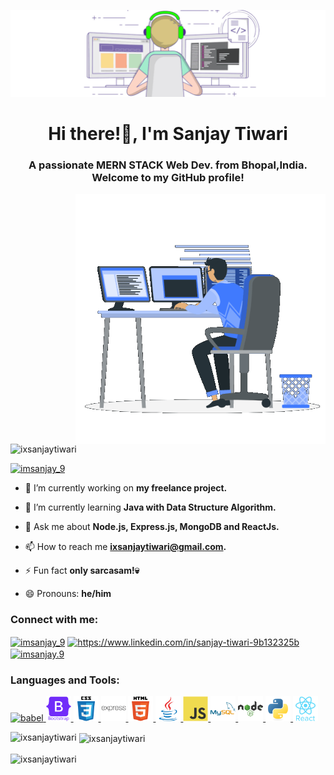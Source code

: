 ![logo](https://raw.githubusercontent.com/leorrose/leorrose/master/readme_header.gif)
<h1 align="center">Hi there!👋, I'm Sanjay Tiwari</h1>
<h3 align="center">A passionate MERN STACK Web Dev. from Bhopal,India. Welcome to my GitHub profile!</h3>
<img align="right" alt ="coading" width = "400" src="https://raw.githubusercontent.com/Shuvo1260/shuvo1260/main/images/coding-boy.gif">
<p align="left"> <img src="https://komarev.com/ghpvc/?username=ixsanjaytiwari&label=Profile%20views&color=0e75b6&style=flat" alt="ixsanjaytiwari" /> </p>

<p align="left"> <a href="https://twitter.com/imsanjay_9" target="blank"><img src="https://img.shields.io/twitter/follow/imsanjay_9?logo=twitter&style=for-the-badge" alt="imsanjay_9" /></a> </p>

- 🔭 I’m currently working on **my freelance project.**

- 🌱 I’m currently learning **Java with Data Structure Algorithm.**

- 💬 Ask me about **Node.js, Express.js, MongoDB and ReactJs.**

- 📫 How to reach me **ixsanjaytiwari@gmail.com.**

- ⚡ Fun fact **only sarcasam!💀**

-  😄 Pronouns: **he/him**

<h3 align="left">Connect with me:</h3>
<p align="left">
<a href="https://twitter.com/imsanjay_9" target="blank"><img align="center" src="https://raw.githubusercontent.com/rahuldkjain/github-profile-readme-generator/master/src/images/icons/Social/twitter.svg" alt="imsanjay_9" height="30" width="40" /></a>
<a href="https://www.linkedin.com/in/sanjay-tiwari-9b132325b?utm_source=share&utm_campaign=share_via&utm_content=profile&utm_medium=android_app"><img align="center" src="https://raw.githubusercontent.com/rahuldkjain/github-profile-readme-generator/master/src/images/icons/Social/linked-in-alt.svg" alt="https://www.linkedin.com/in/sanjay-tiwari-9b132325b" height="30" width="40" /></a>
<a href="https://instagram.com/imsanjay.9" target="blank"><img align="center" src="https://raw.githubusercontent.com/rahuldkjain/github-profile-readme-generator/master/src/images/icons/Social/instagram.svg" alt="imsanjay.9" height="30" width="40" /></a>
</p>

<h3 align="left">Languages and Tools:</h3>
<p align="left"> <a href="https://babeljs.io/" target="_blank" rel="noreferrer"> <img src="https://www.vectorlogo.zone/logos/babeljs/babeljs-icon.svg" alt="babel" width="40" height="40"/> </a> <a href="https://getbootstrap.com" target="_blank" rel="noreferrer"> <img src="https://raw.githubusercontent.com/devicons/devicon/master/icons/bootstrap/bootstrap-plain-wordmark.svg" alt="bootstrap" width="40" height="40"/> </a> <a href="https://www.w3schools.com/css/" target="_blank" rel="noreferrer"> <img src="https://raw.githubusercontent.com/devicons/devicon/master/icons/css3/css3-original-wordmark.svg" alt="css3" width="40" height="40"/> </a> <a href="https://expressjs.com" target="_blank" rel="noreferrer"> <img src="https://raw.githubusercontent.com/devicons/devicon/master/icons/express/express-original-wordmark.svg" alt="express" width="40" height="40"/> </a> <a href="https://www.w3.org/html/" target="_blank" rel="noreferrer"> <img src="https://raw.githubusercontent.com/devicons/devicon/master/icons/html5/html5-original-wordmark.svg" alt="html5" width="40" height="40"/> </a> <a href="https://www.java.com" target="_blank" rel="noreferrer"> <img src="https://raw.githubusercontent.com/devicons/devicon/master/icons/java/java-original.svg" alt="java" width="40" height="40"/> </a> <a href="https://developer.mozilla.org/en-US/docs/Web/JavaScript" target="_blank" rel="noreferrer"> <img src="https://raw.githubusercontent.com/devicons/devicon/master/icons/javascript/javascript-original.svg" alt="javascript" width="40" height="40"/> </a> <a href="https://www.mysql.com/" target="_blank" rel="noreferrer"> <img src="https://raw.githubusercontent.com/devicons/devicon/master/icons/mysql/mysql-original-wordmark.svg" alt="mysql" width="40" height="40"/> </a> <a href="https://nodejs.org" target="_blank" rel="noreferrer"> <img src="https://raw.githubusercontent.com/devicons/devicon/master/icons/nodejs/nodejs-original-wordmark.svg" alt="nodejs" width="40" height="40"/> </a> <a href="https://www.python.org" target="_blank" rel="noreferrer"> <img src="https://raw.githubusercontent.com/devicons/devicon/master/icons/python/python-original.svg" alt="python" width="40" height="40"/> </a> <a href="https://reactjs.org/" target="_blank" rel="noreferrer"> <img src="https://raw.githubusercontent.com/devicons/devicon/master/icons/react/react-original-wordmark.svg" alt="react" width="40" height="40"/> </a> </p>

<p><img align="left" src="https://github-readme-stats.vercel.app/api/top-langs?username=ixsanjaytiwari&show_icons=true&locale=en&layout=compact" alt="ixsanjaytiwari" /></p>

<p>&nbsp;<img align="center" src="https://github-readme-stats.vercel.app/api?username=ixsanjaytiwari&show_icons=true&locale=en" alt="ixsanjaytiwari" /></p>

<p><img align="center" src="https://github-readme-streak-stats.herokuapp.com/?user=ixsanjaytiwari&" alt="ixsanjaytiwari" /></p>
